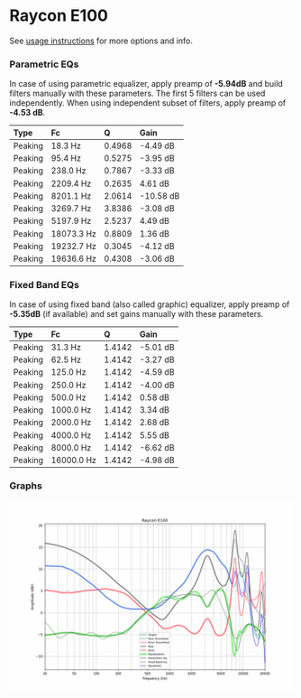 # Raycon E100
See [usage instructions](https://github.com/jaakkopasanen/AutoEq#usage) for more options and info.

### Parametric EQs
In case of using parametric equalizer, apply preamp of **-5.94dB** and build filters manually
with these parameters. The first 5 filters can be used independently.
When using independent subset of filters, apply preamp of **-4.53 dB**.

| Type    | Fc         |      Q | Gain      |
|:--------|:-----------|:-------|:----------|
| Peaking | 18.3 Hz    | 0.4968 | -4.49 dB  |
| Peaking | 95.4 Hz    | 0.5275 | -3.95 dB  |
| Peaking | 238.0 Hz   | 0.7867 | -3.33 dB  |
| Peaking | 2209.4 Hz  | 0.2635 | 4.61 dB   |
| Peaking | 8201.1 Hz  | 2.0614 | -10.58 dB |
| Peaking | 3269.7 Hz  | 3.8386 | -3.08 dB  |
| Peaking | 5197.9 Hz  | 2.5237 | 4.49 dB   |
| Peaking | 18073.3 Hz | 0.8809 | 1.36 dB   |
| Peaking | 19232.7 Hz | 0.3045 | -4.12 dB  |
| Peaking | 19636.6 Hz | 0.4308 | -3.06 dB  |

### Fixed Band EQs
In case of using fixed band (also called graphic) equalizer, apply preamp of **-5.35dB**
(if available) and set gains manually with these parameters.

| Type    | Fc         |      Q | Gain     |
|:--------|:-----------|:-------|:---------|
| Peaking | 31.3 Hz    | 1.4142 | -5.01 dB |
| Peaking | 62.5 Hz    | 1.4142 | -3.27 dB |
| Peaking | 125.0 Hz   | 1.4142 | -4.59 dB |
| Peaking | 250.0 Hz   | 1.4142 | -4.00 dB |
| Peaking | 500.0 Hz   | 1.4142 | 0.58 dB  |
| Peaking | 1000.0 Hz  | 1.4142 | 3.34 dB  |
| Peaking | 2000.0 Hz  | 1.4142 | 2.68 dB  |
| Peaking | 4000.0 Hz  | 1.4142 | 5.55 dB  |
| Peaking | 8000.0 Hz  | 1.4142 | -6.62 dB |
| Peaking | 16000.0 Hz | 1.4142 | -4.98 dB |

### Graphs
![](./Raycon%20E100.png)